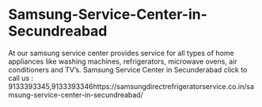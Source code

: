 # Samsung-Service-Center-in-Secundreabad
At our samsung service center provides service for all types of home appliances like washing machines, refrigerators, microwave ovens, air conditioners and TV’s. Samsung Service Center in Secunderabad click to call us : 9133393345,9133393346https://samsungdirectrefrigeratorservice.co.in/samsung-service-center-in-secundreabad/
